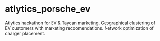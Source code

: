 # atlytics_porsche_ev
Atlytics hackathon for EV &amp; Taycan marketing.  Geographical clustering of EV customers with marketing recoomendations. Network optimization of charger placement.
